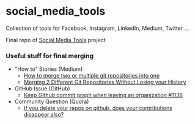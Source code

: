 # social_media_tools
Collection of tools for Facebook, Instagram, LinkedIn, Medium, Twitter ...

Final repo of [Social Media Tools](https://github.com/users/gumdropsteve/projects/1) project

### Useful stuff for final merging
- "How to" Stories (Medium)
  - [How to merge two or multiple git repositories into one](https://medium.com/altcampus/how-to-merge-two-or-multiple-git-repositories-into-one-9f8a5209913f)
  - [Merging 2 Different Git Repositories Without Losing your History](https://thoughts.t37.net/merging-2-different-git-repositories-without-losing-your-history-de7a06bba804)
- GitHub Issue (GitHub)
  - [ Keep Github commit graph when leaving an organization #1138](https://github.com/isaacs/github/issues/1138)
- Community Question (Quora)
  - [If you delete your repos on github, does your contributions disappear also?](https://www.quora.com/If-you-delete-your-repos-on-github-does-your-contributions-disappear-also)
